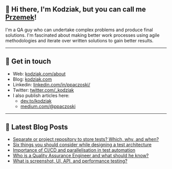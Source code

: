 ## 👋 Hi there, I'm Kodziak, but you can call me [Przemek](https://www.linkedin.com/in/ppaczoski/)! 

I'm a QA guy who can undertake complex problems and produce final solutions. I'm fascinated about making better work processes using agile methodologies and iterate over written solutions to gain better results. 

--- 

## 🌌 Get in touch 

- Web: [kodziak.com/about](https://kodziak.com/about) 
- Blog: [kodziak.com](https://kodziak.com) 
- Linkedin: [linkedin.com/in/ppaczoski/](https://linkedin.com/in/ppaczoski/) 
- Twitter: [twitter.com/_kodziak](https://twitter.com/_kodziak) 
- I also publish articles here: 
  - [dev.to/kodziak](https://dev.to/kodziak) 
  - [medium.com/@ppaczoski](https://medium.com/@ppaczoski) 
  
--- 

## 📕 Latest Blog Posts 

<!-- BLOG-POST-LIST:START -->
- [Separate or project repository to store tests? Which, why, and when?](https://kodziak.com/blog/separate-or-project-repository-to-store-tests-which-why-and-when)
- [Six things you should consider while designing a test architecture](https://kodziak.com/blog/six-things-you-should-consider-while-designing-a-test-architecture)
- [Importance of CI/CD and parallelisation in test automation](https://kodziak.com/blog/importance-of-ci-cd-and-parallelisation-in-test-automation)
- [Who is a Quality Assurance Engineer and what should he know?](https://kodziak.com/blog/who-is-a-qa-engineer-and-what-should-he-know)
- [What is screenshot, UI, API, and performance testing?](https://kodziak.com/blog/what-is-screenshot-ui-api-performance-testing)
<!-- BLOG-POST-LIST:END -->
